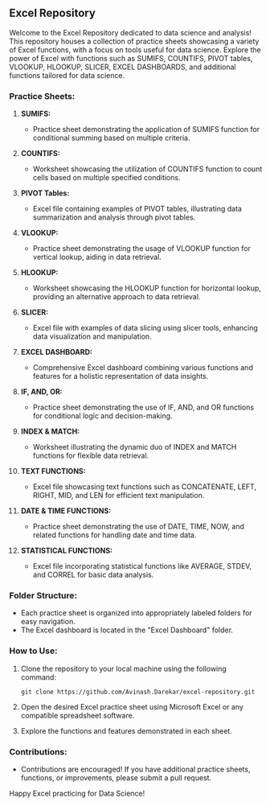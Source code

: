 
## Excel Repository

Welcome to the Excel Repository dedicated to data science and analysis! This repository houses a collection of practice sheets showcasing a variety of Excel functions, with a focus on tools useful for data science. Explore the power of Excel with functions such as SUMIFS, COUNTIFS, PIVOT tables, VLOOKUP, HLOOKUP, SLICER, EXCEL DASHBOARDS, and additional functions tailored for data science.

### Practice Sheets:

1. **SUMIFS:**
   - Practice sheet demonstrating the application of SUMIFS function for conditional summing based on multiple criteria.

2. **COUNTIFS:**
   - Worksheet showcasing the utilization of COUNTIFS function to count cells based on multiple specified conditions.

3. **PIVOT Tables:**
   - Excel file containing examples of PIVOT tables, illustrating data summarization and analysis through pivot tables.

4. **VLOOKUP:**
   - Practice sheet demonstrating the usage of VLOOKUP function for vertical lookup, aiding in data retrieval.

5. **HLOOKUP:**
   - Worksheet showcasing the HLOOKUP function for horizontal lookup, providing an alternative approach to data retrieval.

6. **SLICER:**
   - Excel file with examples of data slicing using slicer tools, enhancing data visualization and manipulation.

7. **EXCEL DASHBOARD:**
   - Comprehensive Excel dashboard combining various functions and features for a holistic representation of data insights.

8. **IF, AND, OR:**
   - Practice sheet demonstrating the use of IF, AND, and OR functions for conditional logic and decision-making.

9. **INDEX & MATCH:**
   - Worksheet illustrating the dynamic duo of INDEX and MATCH functions for flexible data retrieval.

10. **TEXT FUNCTIONS:**
    - Excel file showcasing text functions such as CONCATENATE, LEFT, RIGHT, MID, and LEN for efficient text manipulation.

11. **DATE & TIME FUNCTIONS:**
    - Practice sheet demonstrating the use of DATE, TIME, NOW, and related functions for handling date and time data.

12. **STATISTICAL FUNCTIONS:**
    - Excel file incorporating statistical functions like AVERAGE, STDEV, and CORREL for basic data analysis.

### Folder Structure:

- Each practice sheet is organized into appropriately labeled folders for easy navigation.
- The Excel dashboard is located in the "Excel Dashboard" folder.

### How to Use:

1. Clone the repository to your local machine using the following command:

   ```
   git clone https://github.com/Avinash.Darekar/excel-repository.git
   ```

2. Open the desired Excel practice sheet using Microsoft Excel or any compatible spreadsheet software.

3. Explore the functions and features demonstrated in each sheet.



### Contributions:

- Contributions are encouraged! If you have additional practice sheets, functions, or improvements, please submit a pull request.


Happy Excel practicing for Data Science!
